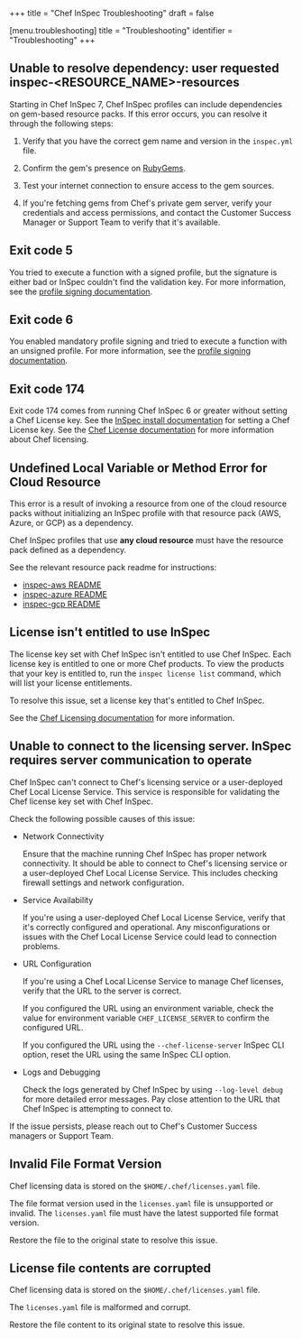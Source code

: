 +++
title = "Chef InSpec Troubleshooting"
draft = false


[menu.troubleshooting]
    title = "Troubleshooting"
    identifier = "Troubleshooting"
+++

<!-- vale Microsoft.HeadingColons = NO -->
<!-- vale Microsoft.Headings = NO -->

## Unable to resolve dependency: user requested inspec-<RESOURCE_NAME>-resources

<!-- vale Microsoft.HeadingColons = YES -->

Starting in Chef InSpec 7, Chef InSpec profiles can include dependencies on gem-based resource packs. If this error occurs, you can resolve it through the following steps:

1. Verify that you have the correct gem name and version in the `inspec.yml` file.

1. Confirm the gem's presence on [RubyGems](https://rubygems.org/).

1. Test your internet connection to ensure access to the gem sources.

1. If you're fetching gems from Chef's private gem server, verify your credentials and access permissions, and contact the Customer Success Manager or Support Team to verify that it's available.

## Exit code 5

You tried to execute a function with a signed profile, but the signature is either bad or InSpec couldn't find the validation key.
For more information, see the [profile signing documentation](/profiles/signing/).

## Exit code 6

You enabled mandatory profile signing and tried to execute a function with an unsigned profile.
For more information, see the [profile signing documentation](/profiles/signing/).

## Exit code 174

Exit code 174 comes from running Chef InSpec 6 or greater without setting a Chef License key.
See the [InSpec install documentation](/install/install/) for setting a Chef License key.
See the [Chef License documentation](/install/license/) for more information about Chef licensing.

## Undefined Local Variable or Method Error for Cloud Resource

This error is a result of invoking a resource from one of the cloud resource packs without initializing an InSpec profile with that resource pack (AWS, Azure, or GCP) as a dependency.

Chef InSpec profiles that use **any cloud resource** must have the resource pack defined as a dependency.

See the relevant resource pack readme for instructions:

- [inspec-aws README](https://github.com/inspec/inspec-aws#use-the-resources)
- [inspec-azure README](https://github.com/inspec/inspec-azure#use-the-resources)
- [inspec-gcp README](https://github.com/inspec/inspec-gcp#use-the-resources)

## License isn't entitled to use InSpec

The license key set with Chef InSpec isn't entitled to use Chef InSpec. Each license key is entitled to one or more Chef products. To view the products that your key is entitled to, run the `inspec license list` command, which will list your license entitlements.

To resolve this issue, set a license key that's entitled to Chef InSpec.

See the [Chef Licensing documentation](/install/license/) for more information.

## Unable to connect to the licensing server. InSpec requires server communication to operate

Chef InSpec can't connect to Chef's licensing service or a user-deployed Chef Local License Service.
This service is responsible for validating the Chef license key set with Chef InSpec.

Check the following possible causes of this issue:

- Network Connectivity

  Ensure that the machine running Chef InSpec has proper network connectivity. It should be able to connect to Chef's licensing service or a user-deployed Chef Local License Service. This includes checking firewall settings and network configuration.

- Service Availability

  If you're using a user-deployed Chef Local License Service, verify that it's correctly configured and operational. Any misconfigurations or issues with the Chef Local License Service could lead to connection problems.

- URL Configuration

  If you're using a Chef Local License Service to manage Chef licenses, verify that the URL to the server is correct.

  If you configured the URL using an environment variable, check the value for environment variable `CHEF_LICENSE_SERVER` to confirm the configured URL.

  If you configured the URL using the `--chef-license-server` InSpec CLI option, reset the URL using the same InSpec CLI option.

- Logs and Debugging

  Check the logs generated by Chef InSpec by using `--log-level debug` for more detailed error messages. Pay close attention to the URL that Chef InSpec is attempting to connect to.

If the issue persists, please reach out to Chef's Customer Success managers or Support Team.

## Invalid File Format Version

Chef licensing data is stored on the `$HOME/.chef/licenses.yaml` file.

The file format version used in the `licenses.yaml` file is unsupported or invalid.
The `licenses.yaml` file must have the latest supported file format version.

Restore the file to the original state to resolve this issue.

## License file contents are corrupted

Chef licensing data is stored on the `$HOME/.chef/licenses.yaml` file.

The `licenses.yaml` file is malformed and corrupt.

Restore the file content to its original state to resolve this issue.
